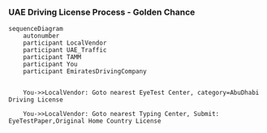 ### UAE Driving License Process - Golden Chance

```mermaid 
sequenceDiagram
    autonumber
    participant LocalVendor
    participant UAE_Traffic
    participant TAMM
    participant You
    participant EmiratesDrivingCompany
    
    
    You->>LocalVendor: Goto nearest EyeTest Center, category=AbuDhabi Driving License

    You->>LocalVendor: Goto nearest Typing Center, Submit: EyeTestPaper,Original Home Country License 

```
